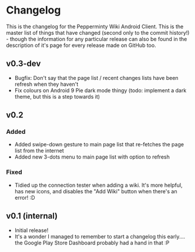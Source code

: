 # Changelog
This is the changelog for the Pepperminty Wiki Android Client. This is the master list of things that have changed (second only to the commit history!) - though the information for any particular release can also be found in the description of it's page for every release made on GitHub too.

## v0.3-dev
 - Bugfix: Don't say that the page list / recent changes lists have been refresh when they haven't
 - Fix colours on Android 9 Pie dark mode thingy (todo: implement a dark theme, but this is a step towards it)

## v0.2

### Added
 - Added swipe-down gesture to main page list that re-fetches the page list from the internet
 - Added new 3-dots menu to main page list with option to refresh

### Fixed
 - Tidied up the connection tester when adding a wiki. It's more helpful, has new icons, and disables the "Add Wiki" button when there's an error! :D

## v0.1 (internal)
 - Initial release!
 - It's a wonder I managed to remember to start a changelog this early.... the Google Play Store Dashboard probably had a hand in that :P

